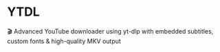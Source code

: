 # YTDL
🎬 Advanced YouTube downloader using yt-dlp with embedded subtitles, custom fonts &amp; high-quality MKV output
